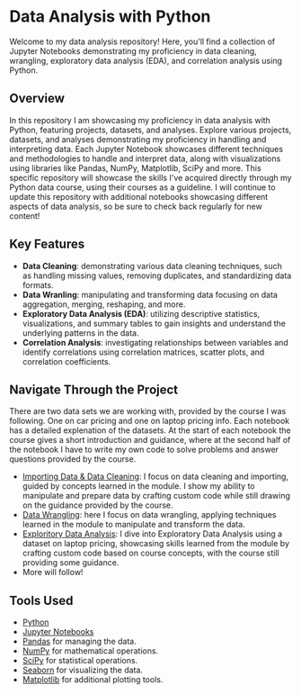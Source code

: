 # Data Analysis with Python
Welcome to my data analysis repository! Here, you'll find a collection of Jupyter Notebooks demonstrating my proficiency in data cleaning, wrangling, exploratory data analysis (EDA), and correlation analysis using Python.

## Overview
In this repository I am showcasing my proficiency in data analysis with Python, featuring projects, datasets, and analyses. Explore various projects, datasets, and analyses demonstrating my proficiency in handling and interpreting data. Each Jupyter Notebook showcases different techniques and methodologies to handle and interpret data, along with visualizations using libraries like Pandas, NumPy, Matplotlib, SciPy and more. This specific repository will showcase the skills I've acquired directly through my Python data course, using their courses as a guideline. I will continue to update this repository with additional notebooks showcasing different aspects of data analysis, so be sure to check back regularly for new content!


## Key Features
- <B>Data Cleaning</B>: demonstrating various data cleaning techniques, such as handling missing values, removing duplicates, and standardizing data formats.
- <B>Data Wranling</B>: manipulating and transforming data focusing on data aggregation, merging, reshaping, and more.
- <B>Exploratory Data Analysis (EDA)</B>: utilizing descriptive statistics, visualizations, and summary tables to gain insights and understand the underlying patterns in the data.
- <B>Correlation Analysis</B>: investigating relationships between variables and identify correlations using correlation matrices, scatter plots, and correlation coefficients.

## Navigate Through the Project
There are two data sets we are working with, provided by the course I was following. One on car pricing and one on laptop pricing info. Each notebook has a detailed explenation of the datasets. At the start of each notebook the course gives a short introduction and guidance, where at the second half of the notebook I have to write my own code to solve problems and answer questions provided by the course.
- [Importing Data & Data Cleaning](https://github.com/Kessiia/python-data-analysis/blob/3d92d573b5a3f221f884c92f64b60a10f4ca4d8c/Data_loading_laptop_pricing.jupyterlite.ipynb): I focus on data cleaning and importing, guided by concepts learned in the module. I show my ability to manipulate and prepare data by crafting custom code while still drawing on the guidance provided by the course.
- [Data Wrangling](https://github.com/Kessiia/python-data-analysis/blob/3d92d573b5a3f221f884c92f64b60a10f4ca4d8c/Data_wrangling_laptop_prices.jupyterlite.ipynb): here I focus on data wrangling, applying techniques learned in the module to manipulate and transform the data.
- [Exploritory Data Analysis](https://github.com/Kessiia/python-data-analysis/blob/8216b7d695e2fd4a573a0c0b455bd4e9ae66dc94/Exploratory_data_analysis_laptop_pricing.jupyterlite.ipynb): I dive into Exploratory Data Analysis using a dataset on laptop pricing, showcasing skills learned from the module by crafting custom code based on course concepts, with the course still providing some guidance.
- More will follow!

## Tools Used
- [Python](https://docs.python.org/3/)
- [Jupyter Notebooks](https://docs.jupyter.org/en/latest/)
- [Pandas](https://pandas.pydata.org/docs/user_guide/index.html) for managing the data.
- [NumPy](https://numpy.org/doc/stable/user/) for mathematical operations.
- [SciPy](https://docs.scipy.org/doc/scipy/index.html) for statistical operations.
- [Seaborn](https://seaborn.pydata.org/) for visualizing the data.
- [Matplotlib](https://matplotlib.org/stable/index.html) for additional plotting tools.
